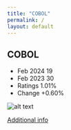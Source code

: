 ```yaml
---
title: "COBOL"
permalink: /
layout: default
---
```


## COBOL
* Feb 2024 19
* Feb 2023 30
* Ratings 1.01%
* Change +0.60%

![alt text][logo18]

[logo18]: https://www.tiobe.com/wp-content/themes/tiobe/tiobe-index/images/COBOL.png

[Additional info](https://www.opentext.com/what-is/cobol)

